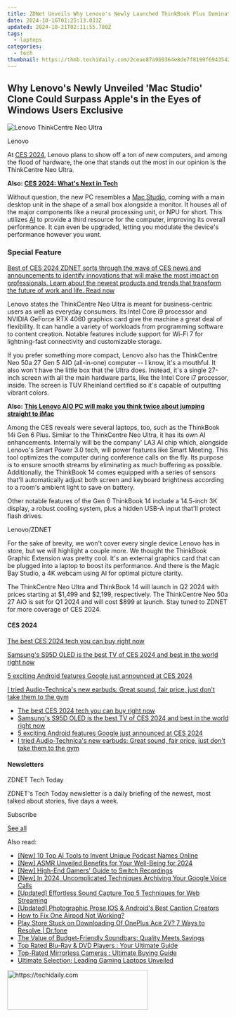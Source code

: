 ```yaml
---
title: ZDNet Unveils Why Lenovo's Newly Launched ThinkBook Plus Dominates as This Year’s Best 2-in-1 Laptop
date: 2024-10-16T01:25:13.033Z
updated: 2024-10-21T02:11:55.780Z
tags:
  - laptops
categories:
  - tech
thumbnail: https://thmb.techidaily.com/2ceae87a9b9364e8de7f8199f6943542799e9e444d1e94cece6744b91d0b78e1.jpg
---
```


## Why Lenovo's Newly Unveiled 'Mac Studio' Clone Could Surpass Apple's in the Eyes of Windows Users  Exclusive

![Lenovo ThinkCentre Neo Ultra](https://www.zdnet.com/a/img/resize/1ba330729305b5e7011d53b2cbb66aa7f0e9d930/2024/01/06/d6211809-6139-4fdd-885c-e35f0f6d90ad/3.jpg?auto=webp&precrop=2375,1334,x0,y129&width=1280)

Lenovo

At [CES 2024](https://www.zdnet.com/topic/ces-2024/), Lenovo plans to show off a ton of new computers, and among the flood of hardware, the one that stands out the most in our opinion is the ThinkCentre Neo Ultra.

**Also: [CES 2024: What's Next in Tech](https://www.zdnet.com/collection/ces-2024-whats-next-in-tech/)**

Without question, the new PC resembles a [Mac Studio](https://www.zdnet.com/article/apple-mac-studio-m2-ultra-review/), coming with a main desktop unit in the shape of a small box alongside a monitor. It houses all of the major components like a neural processing unit, or NPU for short. This utilizes [AI](https://www.zdnet.com/article/what-is-ai-heres-everything-you-need-to-know-about-artificial-intelligence/) to provide a third resource for the computer, improving its overall performance. It can even be upgraded, letting you modulate the device's performance however you want.

### Special Feature

[Best of CES 2024 ZDNET sorts through the wave of CES news and announcements to identify innovations that will make the most impact on professionals. Learn about the newest products and trends that transform the future of work and life.  Read now](https://www.zdnet.com/collection/ces-2024/)

Lenovo states the ThinkCentre Neo Ultra is meant for business-centric users as well as everyday consumers. Its Intel Core i9 processor and NVIDIA GeForce RTX 4060 graphics card give the machine a great deal of flexibility. It can handle a variety of workloads from programming software to content creation. Notable features include support for Wi-Fi 7 for lightning-fast connectivity and customizable storage.

If you prefer something more compact, Lenovo also has the ThinkCentre Neo 50a 27 Gen 5 AIO (all-in-one) computer -- I know, it's a mouthful. It also won't have the little box that the Ultra does. Instead, it's a single 27-inch screen with all the main hardware parts, like the Intel Core i7 processor, inside. The screen is TUV Rheinland certified so it's capable of outputting vibrant colors.

**Also: [This Lenovo AIO PC will make you think twice about jumping straight to iMac](https://www.zdnet.com/article/this-lenovo-aio-pc-will-make-you-think-twice-about-jumping-straight-to-imac/)**

Among the CES reveals were several laptops, too, such as the ThinkBook 14i Gen 6 Plus. Similar to the ThinkCentre Neo Ultra, it has its own AI enhancements. Internally will be the company' LA3 AI chip which, alongside Lenovo's Smart Power 3.0 tech, will power features like Smart Meeting. This tool optimizes the computer during conference calls on the fly. Its purpose is to ensure smooth streams by eliminating as much buffering as possible. Additionally, the ThinkBook 14 comes equipped with a series of sensors that'll automatically adjust both screen and keyboard brightness according to a room's ambient light to save on battery.

Other notable features of the Gen 6 ThinkBook 14 include a 14.5-inch 3K display, a robust cooling system, plus a hidden USB-A input that'll protect flash drives.

Lenovo/ZDNET

For the sake of brevity, we won't cover every single device Lenovo has in store, but we will highlight a couple more. We thought the ThinkBook Graphic Extension was pretty cool. It's an external graphics card that can be plugged into a laptop to boost its performance. And there is the Magic Bay Studio, a 4K webcam using AI for optimal picture clarity. 

The ThinkCentre Neo Ultra and ThinkBook 14 will launch in Q2 2024 with prices starting at $1,499 and $2,199, respectively. The ThinkCentre Neo 50a 27 AiO is set for Q1 2024 and will cost $899 at launch. Stay tuned to ZDNET for more coverage of CES 2024.

#### CES 2024

[The best CES 2024 tech you can buy right now](https://www.zdnet.com/article/the-best-ces-2024-tech-you-can-buy-right-now/ "The best CES 2024 tech you can buy right now")

[Samsung's S95D OLED is the best TV of CES 2024 and best in the world right now](https://www.zdnet.com/article/best-tv-of-ces-2024-samsung-s95d-oled/ "Samsung's S95D OLED is the best TV of CES 2024 and best in the world right now")

[5 exciting Android features Google just announced at CES 2024](https://www.zdnet.com/article/5-exciting-android-features-google-just-announced-at-ces-2024/ "5 exciting Android features Google just announced at CES 2024")

[I tried Audio-Technica's new earbuds: Great sound, fair price, just don't take them to the gym](https://www.zdnet.com/article/i-tried-audio-technicas-new-earbuds-great-sound-fair-price-just-dont-take-them-to-the-gym/ "I tried Audio-Technica's new earbuds: Great sound, fair price, just don't take them to the gym")

* [The best CES 2024 tech you can buy right now](https://www.zdnet.com/article/the-best-ces-2024-tech-you-can-buy-right-now/ "The best CES 2024 tech you can buy right now")
* [Samsung's S95D OLED is the best TV of CES 2024 and best in the world right now](https://www.zdnet.com/article/best-tv-of-ces-2024-samsung-s95d-oled/ "Samsung's S95D OLED is the best TV of CES 2024 and best in the world right now")
* [5 exciting Android features Google just announced at CES 2024](https://www.zdnet.com/article/5-exciting-android-features-google-just-announced-at-ces-2024/ "5 exciting Android features Google just announced at CES 2024")
* [I tried Audio-Technica's new earbuds: Great sound, fair price, just don't take them to the gym](https://www.zdnet.com/article/i-tried-audio-technicas-new-earbuds-great-sound-fair-price-just-dont-take-them-to-the-gym/ "I tried Audio-Technica's new earbuds: Great sound, fair price, just don't take them to the gym")

#### Newsletters

ZDNET Tech Today

ZDNET's Tech Today newsletter is a daily briefing of the newest, most talked about stories, five days a week.

 Subscribe

[See all](https://www.zdnet.com/newsletters/)

<ins class="adsbygoogle"
     style="display:block"
     data-ad-format="autorelaxed"
     data-ad-client="ca-pub-7571918770474297"
     data-ad-slot="1223367746"></ins>

<ins class="adsbygoogle"
     style="display:block"
     data-ad-client="ca-pub-7571918770474297"
     data-ad-slot="8358498916"
     data-ad-format="auto"
     data-full-width-responsive="true"></ins>

<span class="atpl-alsoreadstyle">Also read:</span>
<div><ul>
<li><a href="https://article-posts.techidaily.com/new-10-top-ai-tools-to-invent-unique-podcast-names-online/"><u>[New] 10 Top AI Tools to Invent Unique Podcast Names Online</u></a></li>
<li><a href="https://fox-friendly.techidaily.com/new-asmr-unveiled-benefits-for-your-well-being-for-2024/"><u>[New] ASMR Unveiled Benefits for Your Well-Being for 2024</u></a></li>
<li><a href="https://screen-mirroring-recording.techidaily.com/new-high-end-gamers-guide-to-switch-recordings/"><u>[New] High-End Gamers' Guide to Switch Recordings</u></a></li>
<li><a href="https://remote-screen-capture.techidaily.com/new-in-2024-uncomplicated-techniques-archiving-your-google-voice-calls/"><u>[New] In 2024, Uncomplicated Techniques Archiving Your Google Voice Calls</u></a></li>
<li><a href="https://remote-screen-capture.techidaily.com/updated-effortless-sound-capture-top-5-techniques-for-web-streaming/"><u>[Updated] Effortless Sound Capture Top 5 Techniques for Web Streaming</u></a></li>
<li><a href="https://extra-guidance.techidaily.com/updated-photographic-prose-ios-and-androids-best-caption-creators/"><u>[Updated] Photographic Prose IOS & Android's Best Caption Creators</u></a></li>
<li><a href="https://extra-hints.techidaily.com/how-to-fix-one-airpod-not-working/"><u>How to Fix One Airpod Not Working?</u></a></li>
<li><a href="https://fix-guide.techidaily.com/play-store-stuck-on-downloading-of-oneplus-ace-2v-7-ways-to-resolve-drfone-by-drfone-fix-android-problems-fix-android-problems/"><u>Play Store Stuck on Downloading Of OnePlus Ace 2V? 7 Ways to Resolve | Dr.fone</u></a></li>
<li><a href="https://hardware-reviews.techidaily.com/the-value-of-budget-friendly-soundbars-quality-meets-savings/"><u>The Value of Budget-Friendly Soundbars: Quality Meets Savings</u></a></li>
<li><a href="https://hardware-reviews.techidaily.com/top-rated-blu-ray-and-dvd-players-your-ultimate-guide/"><u>Top Rated Blu-Ray & DVD Players : Your Ultimate Guide</u></a></li>
<li><a href="https://hardware-reviews.techidaily.com/top-rated-mirrorless-cameras-ultimate-buying-guide/"><u>Top-Rated Mirrorless Cameras : Ultimate Buying Guide</u></a></li>
<li><a href="https://hardware-reviews.techidaily.com/ultimate-selection-leading-gaming-laptops-unveiled/"><u>Ultimate Selection: Leading Gaming Laptops Unveiled</u></a></li>
</ul></div>

<!-- affiliate ads begin -->
<a href="https://aligracehair.sjv.io/c/5597632/2135371/19272" target="_top" id="2135371">
  <img src="//a.impactradius-go.com/display-ad/19272-2135371" border="0" alt="https://techidaily.com" width="320" height="90"/>
</a>
<img height="0" width="0" src="https://aligracehair.sjv.io/i/5597632/2135371/19272" style="position:absolute;visibility:hidden;" border="0" />
<!-- affiliate ads end -->

